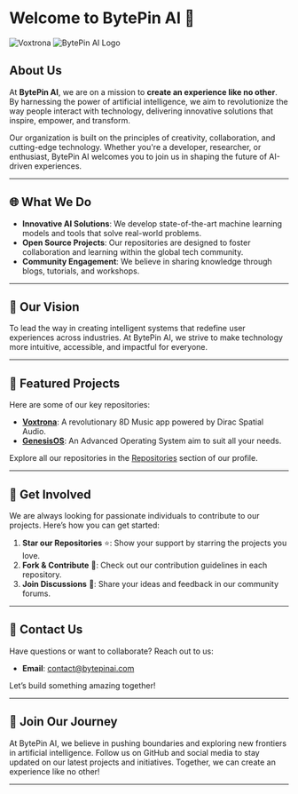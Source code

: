 # Welcome to BytePin AI 🌟
![Voxtrona](img/Untitled(16)-modified.png)
![BytePin AI Logo]()

## About Us

At **BytePin AI**, we are on a mission to **create an experience like no other**. By harnessing the power of artificial intelligence, we aim to revolutionize the way people interact with technology, delivering innovative solutions that inspire, empower, and transform.

Our organization is built on the principles of creativity, collaboration, and cutting-edge technology. Whether you're a developer, researcher, or enthusiast, BytePin AI welcomes you to join us in shaping the future of AI-driven experiences.

---

## 🌐 What We Do

- **Innovative AI Solutions**: We develop state-of-the-art machine learning models and tools that solve real-world problems.
- **Open Source Projects**: Our repositories are designed to foster collaboration and learning within the global tech community.
- **Community Engagement**: We believe in sharing knowledge through blogs, tutorials, and workshops.

---

## 🚀 Our Vision

To lead the way in creating intelligent systems that redefine user experiences across industries. At BytePin AI, we strive to make technology more intuitive, accessible, and impactful for everyone.

---

## 📂 Featured Projects

Here are some of our key repositories:

- [**Voxtrona**](#): A revolutionary 8D Music app powered by Dirac Spatial Audio.
- [**GenesisOS**](#): An Advanced Operating System aim to suit all your needs.

Explore all our repositories in the [Repositories](../repositories) section of our profile.

---

## 🤝 Get Involved

We are always looking for passionate individuals to contribute to our projects. Here’s how you can get started:

1. **Star our Repositories** ⭐: Show your support by starring the projects you love.
2. **Fork & Contribute** 🔧: Check out our contribution guidelines in each repository.
3. **Join Discussions** 💬: Share your ideas and feedback in our community forums.

---

## 📢 Contact Us

Have questions or want to collaborate? Reach out to us:

- **Email**: contact@bytepinai.com

Let’s build something amazing together!

---

## 🎉 Join Our Journey

At BytePin AI, we believe in pushing boundaries and exploring new frontiers in artificial intelligence. Follow us on GitHub and social media to stay updated on our latest projects and initiatives. Together, we can create an experience like no other!

---
